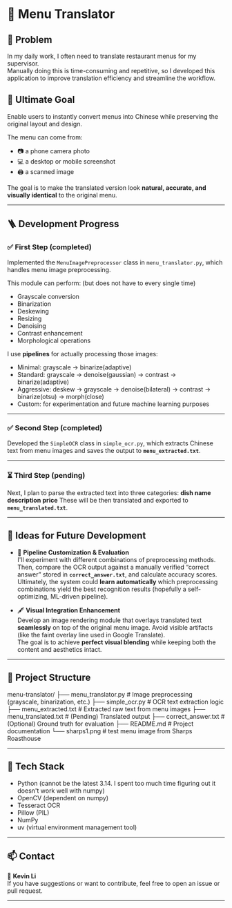 # 🧾 Menu Translator  

## 🧩 Problem  
In my daily work, I often need to translate restaurant menus for my supervisor.  
Manually doing this is time-consuming and repetitive, so I developed this application to improve translation efficiency and streamline the workflow.  

## 🎯 Ultimate Goal  
Enable users to instantly convert menus into Chinese while preserving the original layout and design.

The menu can come from:  
- 📷 a phone camera photo  
- 💻 a desktop or mobile screenshot  
- 🖨️ a scanned image  

The goal is to make the translated version look **natural, accurate, and visually identical** to the original menu.  

---

## 🪜 Development Progress  

### ✅ First Step (completed)  
Implemented the `MenuImagePreprocessor` class in `menu_translator.py`, which handles menu image preprocessing.  

This module can perform: (but does not have to every single time)  
- Grayscale conversion  
- Binarization  
- Deskewing  
- Resizing  
- Denoising  
- Contrast enhancement  
- Morphological operations  

I use **pipelines** for actually processing those images:
- Minimal:      grayscale -> binarize(adaptive)
- Standard:     grayscale -> denoise(gaussian) -> contrast -> binarize(adaptive)
- Aggressive:   deskew -> grayscale -> denoise(bilateral) -> contrast -> binarize(otsu) -> morph(close)
- Custom:       for experimentation and future machine learning purposes

---

### ✅ Second Step (completed)  
Developed the `SimpleOCR` class in `simple_ocr.py`, which extracts Chinese text from menu images and saves the output to **`menu_extracted.txt`**.  

---

### ⏳ Third Step (pending)  
Next, I plan to parse the extracted text into three categories:
**dish name**
**description**
**price**
These will be then translated and exported to **`menu_translated.txt`**.  

---

## 🚀 Ideas for Future Development  

- 🔁 **Pipeline Customization & Evaluation**  
  I'll experiment with different combinations of preprocessing methods.
  Then, compare the OCR output against a manually verified “correct answer” stored in **`correct_answer.txt`**, and calculate accuracy scores.  
  Ultimately, the system could **learn automatically** which preprocessing combinations yield the best recognition results (hopefully a self-optimizing, ML-driven pipeline).  

- 🖋️ **Visual Integration Enhancement**  
  Develop an image rendering module that overlays translated text **seamlessly** on top of the original menu image.
  Avoid visible artifacts (like the faint overlay line used in Google Translate).  
  The goal is to achieve **perfect visual blending** while keeping both the content and aesthetics intact.  

---

## 📂 Project Structure  

menu-translator/
├── menu_translator.py  # Image preprocessing (grayscale, binarization, etc.)
├── simple_ocr.py       # OCR text extraction logic
├── menu_extracted.txt  # Extracted raw text from menu images
├── menu_translated.txt # (Pending) Translated output
├── correct_answer.txt  # (Optional) Ground truth for evaluation
├── README.md           # Project documentation
└── sharps1.png         # test menu image from Sharps Roasthouse

---

## 🧠 Tech Stack  
- Python (cannot be the latest 3.14. I spent too much time figuring out it doesn't work well with numpy)
- OpenCV (dependent on numpy)
- Tesseract OCR
- Pillow (PIL)
- NumPy
- uv (virtual environment management tool)

---

## 📫 Contact  
👤 **Kevin Li**  
If you have suggestions or want to contribute, feel free to open an issue or pull request.  

---

